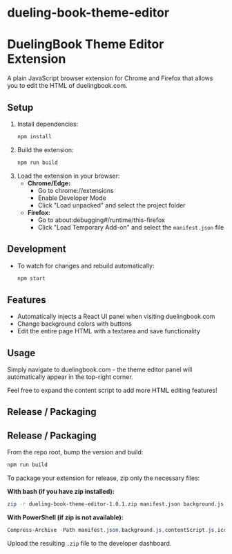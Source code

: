 # dueling-book-theme-editor

# DuelingBook Theme Editor Extension

A plain JavaScript browser extension for Chrome and Firefox that allows you to edit the HTML of duelingbook.com.

## Setup

1. Install dependencies:
   ```bash
   npm install
   ```
2. Build the extension:
   ```bash
   npm run build
   ```
3. Load the extension in your browser:
   - **Chrome/Edge:**
     - Go to chrome://extensions
     - Enable Developer Mode
     - Click "Load unpacked" and select the project folder
   - **Firefox:**
     - Go to about:debugging#/runtime/this-firefox
     - Click "Load Temporary Add-on" and select the `manifest.json` file

## Development

- To watch for changes and rebuild automatically:
  ```bash
  npm start
  ```

## Features
- Automatically injects a React UI panel when visiting duelingbook.com
- Change background colors with buttons
- Edit the entire page HTML with a textarea and save functionality

## Usage
Simply navigate to duelingbook.com - the theme editor panel will automatically appear in the top-right corner.

Feel free to expand the content script to add more HTML editing features!

## Release / Packaging

## Release / Packaging

From the repo root, bump the version and build:

```bash
npm run build
```

To package your extension for release, zip only the necessary files:

**With bash (if you have zip installed):**
```bash
zip -r dueling-book-theme-editor-1.0.1.zip manifest.json background.js contentScript.js icon16.png icon32.png icon48.png icon128.png README.md screenshots
```

**With PowerShell (if zip is not available):**
```powershell
Compress-Archive -Path manifest.json,background.js,contentScript.js,icon16.png,icon32.png,icon48.png,icon128.png,README.md,screenshots -DestinationPath dueling-book-theme-editor-1.0.1.zip -Force
```

Upload the resulting `.zip` file to the developer dashboard.